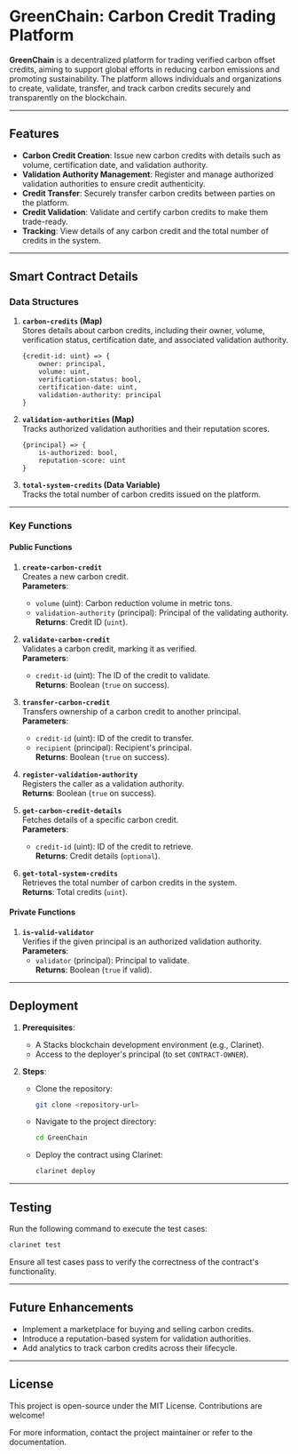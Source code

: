# GreenChain: Carbon Credit Trading Platform

**GreenChain** is a decentralized platform for trading verified carbon offset credits, aiming to support global efforts in reducing carbon emissions and promoting sustainability. The platform allows individuals and organizations to create, validate, transfer, and track carbon credits securely and transparently on the blockchain.

---

## Features
- **Carbon Credit Creation**: Issue new carbon credits with details such as volume, certification date, and validation authority.
- **Validation Authority Management**: Register and manage authorized validation authorities to ensure credit authenticity.
- **Credit Transfer**: Securely transfer carbon credits between parties on the platform.
- **Credit Validation**: Validate and certify carbon credits to make them trade-ready.
- **Tracking**: View details of any carbon credit and the total number of credits in the system.

---

## Smart Contract Details
### Data Structures
1. **`carbon-credits` (Map)**  
   Stores details about carbon credits, including their owner, volume, verification status, certification date, and associated validation authority.
   ```clarity
   {credit-id: uint} => {
       owner: principal,
       volume: uint,
       verification-status: bool,
       certification-date: uint,
       validation-authority: principal
   }
   ```

2. **`validation-authorities` (Map)**  
   Tracks authorized validation authorities and their reputation scores.
   ```clarity
   {principal} => {
       is-authorized: bool,
       reputation-score: uint
   }
   ```

3. **`total-system-credits` (Data Variable)**  
   Tracks the total number of carbon credits issued on the platform.

---

### Key Functions
#### Public Functions
1. **`create-carbon-credit`**  
   Creates a new carbon credit.  
   **Parameters**:
   - `volume` (uint): Carbon reduction volume in metric tons.
   - `validation-authority` (principal): Principal of the validating authority.  
   **Returns**: Credit ID (`uint`).

2. **`validate-carbon-credit`**  
   Validates a carbon credit, marking it as verified.  
   **Parameters**:
   - `credit-id` (uint): The ID of the credit to validate.  
   **Returns**: Boolean (`true` on success).

3. **`transfer-carbon-credit`**  
   Transfers ownership of a carbon credit to another principal.  
   **Parameters**:
   - `credit-id` (uint): ID of the credit to transfer.
   - `recipient` (principal): Recipient's principal.  
   **Returns**: Boolean (`true` on success).

4. **`register-validation-authority`**  
   Registers the caller as a validation authority.  
   **Returns**: Boolean (`true` on success).

5. **`get-carbon-credit-details`**  
   Fetches details of a specific carbon credit.  
   **Parameters**:
   - `credit-id` (uint): ID of the credit to retrieve.  
   **Returns**: Credit details (`optional`).

6. **`get-total-system-credits`**  
   Retrieves the total number of carbon credits in the system.  
   **Returns**: Total credits (`uint`).

#### Private Functions
1. **`is-valid-validator`**  
   Verifies if the given principal is an authorized validation authority.  
   **Parameters**:
   - `validator` (principal): Principal to validate.  
   **Returns**: Boolean (`true` if valid).

---

## Deployment
1. **Prerequisites**:
   - A Stacks blockchain development environment (e.g., Clarinet).
   - Access to the deployer's principal (to set `CONTRACT-OWNER`).

2. **Steps**:
   - Clone the repository:  
     ```bash
     git clone <repository-url>
     ```
   - Navigate to the project directory:  
     ```bash
     cd GreenChain
     ```
   - Deploy the contract using Clarinet:  
     ```bash
     clarinet deploy
     ```

---

## Testing
Run the following command to execute the test cases:
```bash
clarinet test
```
Ensure all test cases pass to verify the correctness of the contract's functionality.

---

## Future Enhancements
- Implement a marketplace for buying and selling carbon credits.
- Introduce a reputation-based system for validation authorities.
- Add analytics to track carbon credits across their lifecycle.

---

## License
This project is open-source under the MIT License. Contributions are welcome!

For more information, contact the project maintainer or refer to the documentation.